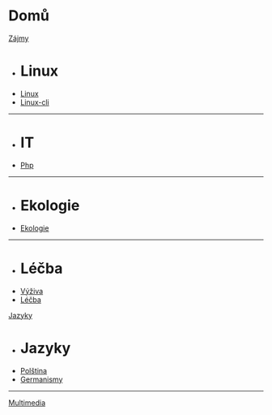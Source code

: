 # Domů

[Zájmy]()

  * # Linux
  * [Linux](linux.md)
  * [Linux-cli](linux-cli.md)
  - - - -
  * # IT
  * [Php](php.md)
  - - - -
  * # Ekologie
  * [Ekologie](ekologie.md)
  - - - -
  * # Léčba
  * [Výživa](vyziva.md)
  * [Léčba](lecba.md)

[Jazyky]()

  * # Jazyky
  * [Polština](polstina.md)
  * [Germanismy](germanismy.md)
  
- - - -
[Multimedia](mm.md)
